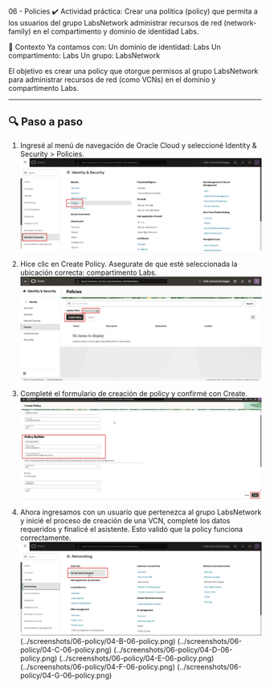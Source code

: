 06 - Policies
✔️ Actividad práctica:
Crear una política (policy) que permita a los usuarios del grupo LabsNetwork administrar recursos de red (network-family) en el compartimento y dominio de identidad Labs.

🧠 Contexto
Ya contamos con:
Un dominio de identidad: Labs
Un compartimento: Labs
Un grupo: LabsNetwork

El objetivo es crear una policy que otorgue permisos al grupo LabsNetwork para administrar recursos de red (como VCNs) en el dominio y compartimento Labs.

---
## 🔍 Paso a paso

1. Ingresé al menú de navegación de Oracle Cloud y seleccioné Identity & Security > Policies.  
   ![Paso 1](../screenshots/06-policy/01-06-policy.png)

2. Hice clic en Create Policy. Asegurate de que esté seleccionada la ubicación correcta: compartimento Labs.  
   ![Paso 2](../screenshots/06-policy/02-06-policy.png)

3. Completé el formulario de creación de policy y confirmé con Create.  
   ![Paso 3](../screenshots/06-policy/03-06-policy.png)

4. Ahora ingresamos con un usuario que pertenezca al grupo LabsNetwork y inicié el proceso de creación de una VCN, completé los datos requeridos y finalicé el asistente. Esto validó que la policy funciona correctamente.
   ![Paso 4](../screenshots/06-policy/04-A-06-policy.png)
			(../screenshots/06-policy/04-B-06-policy.png)
			(../screenshots/06-policy/04-C-06-policy.png)
            (../screenshots/06-policy/04-D-06-policy.png)
			(../screenshots/06-policy/04-E-06-policy.png)
			(../screenshots/06-policy/04-F-06-policy.png)
			(../screenshots/06-policy/04-G-06-policy.png)

